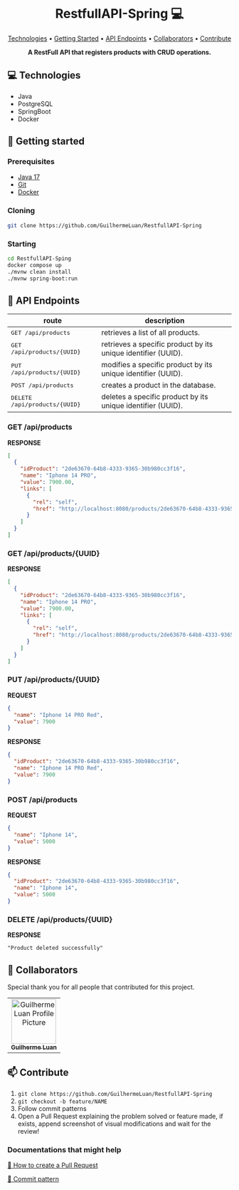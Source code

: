 <h1 align="center" style="font-weight: bold;">RestfullAPI-Spring 💻</h1>

<p align="center">
 <a href="#tech">Technologies</a> • 
 <a href="#started">Getting Started</a> • 
  <a href="#routes">API Endpoints</a> •
 <a href="#colab">Collaborators</a> •
 <a href="#contribute">Contribute</a>
</p>

<p align="center">
    <b>A RestFull API that registers products with CRUD operations.</b>
</p>

<h2 id="technologies">💻 Technologies</h2>

- Java
- PostgreSQL
- SpringBoot
- Docker

<h2 id="started">🚀 Getting started</h2>

<h3>Prerequisites</h3>

- [Java 17](https://www.oracle.com/java/technologies/javase/jdk17-archive-downloads.html)
- [Git](https://git-scm.com/)
- [Docker](https://www.docker.com/products/docker-desktop/)

<h3>Cloning</h3>

```bash
git clone https://github.com/GuilhermeLuan/RestfullAPI-Spring
```

<h3>Starting</h3>

```bash
cd RestfullAPI-Sping
docker compose up
./mvnw clean install
./mvnw spring-boot:run
```

<h2 id="routes">📍 API Endpoints</h2>

| route                                  | description                                                   |
|----------------------------------------|---------------------------------------------------------------|
| <kbd>GET /api/products </kbd>          | retrieves a list of all products.                             |
| <kbd>GET /api/products/{UUID} </kbd>   | retrieves a specific product by its unique identifier (UUID). |
| <kbd>PUT /api/products/{UUID}</kbd>    | modifies a specific product by its unique identifier (UUID).  |
| <kbd>POST /api/products</kbd>          | creates a product in the database.                            |
| <kbd>DELETE /api/products/{UUID}</kbd> | deletes a specific product by its unique identifier (UUID).   |

<h3 id="get-auth-detail">GET /api/products</h3>

**RESPONSE**
```json
[
  {
    "idProduct": "2de63670-64b8-4333-9365-30b980cc3f16",
    "name": "Iphone 14 PRO",
    "value": 7900.00,
    "links": [
      {
        "rel": "self",
        "href": "http://localhost:8080/products/2de63670-64b8-4333-9365-30b980cc3f16"
      }
    ]
  }
]
```

<h3 id="get-auth-detail">GET /api/products/{UUID}</h3>

**RESPONSE**
```json
[
  {
    "idProduct": "2de63670-64b8-4333-9365-30b980cc3f16",
    "name": "Iphone 14 PRO",
    "value": 7900.00,
    "links": [
      {
        "rel": "self",
        "href": "http://localhost:8080/products/2de63670-64b8-4333-9365-30b980cc3f16"
      }
    ]
  }
]
```

<h3 id="post-auth-detail">PUT /api/products/{UUID}</h3>


**REQUEST**
```json
{
  "name": "Iphone 14 PRO Red",
  "value": 7900
}
```

**RESPONSE**
```json
{
  "idProduct": "2de63670-64b8-4333-9365-30b980cc3f16",
  "name": "Iphone 14 PRO Red",
  "value": 7900
}
```

<h3 id="post-auth-detail">POST /api/products</h3>


**REQUEST**
```json
{
  "name": "Iphone 14",
  "value": 5000
}
```

**RESPONSE**
```json
{
  "idProduct": "2de63670-64b8-4333-9365-30b980cc3f16",
  "name": "Iphone 14",
  "value": 5000
}
```

<h3 id="post-auth-detail">DELETE /api/products/{UUID}</h3>


**RESPONSE**
```text
"Product deleted successfully"
```

<h2 id="colab">🤝 Collaborators</h2>

Special thank you for all people that contributed for this project.

<table>
  <tr>
    <td align="center">
      <a href="#">
        <img src="https://avatars.githubusercontent.com/u/32211071?v=4" width="100px;" alt="Guilherme Luan Profile Picture"/><br>
        <sub>
          <b>Guilherme Luan</b>
        </sub>
      </a>
    </td>
  </tr>
</table>

<h2 id="contribute">📫 Contribute</h2>


1. `git clone https://github.com/GuilhermeLuan/RestfullAPI-Spring`
2. `git checkout -b feature/NAME`
3. Follow commit patterns
4. Open a Pull Request explaining the problem solved or feature made, if exists, append screenshot of visual modifications and wait for the review!

<h3>Documentations that might help</h3>

[📝 How to create a Pull Request](https://www.atlassian.com/br/git/tutorials/making-a-pull-request)

[💾 Commit pattern](https://gist.github.com/joshbuchea/6f47e86d2510bce28f8e7f42ae84c716)